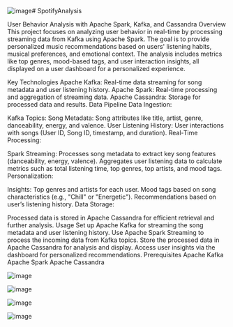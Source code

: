 ![image](https://github.com/user-attachments/assets/8310921d-65e7-4f2e-a266-f1325de7da56)# SpotifyAnalysis

User Behavior Analysis with Apache Spark, Kafka, and Cassandra
Overview
This project focuses on analyzing user behavior in real-time by processing streaming data from Kafka using Apache Spark. The goal is to provide personalized music recommendations based on users' listening habits, musical preferences, and emotional context. The analysis includes metrics like top genres, mood-based tags, and user interaction insights, all displayed on a user dashboard for a personalized experience.

Key Technologies
Apache Kafka: Real-time data streaming for song metadata and user listening history.
Apache Spark: Real-time processing and aggregation of streaming data.
Apache Cassandra: Storage for processed data and results.
Data Pipeline
Data Ingestion:

Kafka Topics:
Song Metadata: Song attributes like title, artist, genre, danceability, energy, and valence.
User Listening History: User interactions with songs (User ID, Song ID, timestamp, and duration).
Real-Time Processing:

Spark Streaming:
Processes song metadata to extract key song features (danceability, energy, valence).
Aggregates user listening data to calculate metrics such as total listening time, top genres, top artists, and mood tags.
Personalization:

Insights:
Top genres and artists for each user.
Mood tags based on song characteristics (e.g., "Chill" or "Energetic").
Recommendations based on user’s listening history.
Data Storage:

Processed data is stored in Apache Cassandra for efficient retrieval and further analysis.
Usage
Set up Apache Kafka for streaming the song metadata and user listening history.
Use Apache Spark Streaming to process the incoming data from Kafka topics.
Store the processed data in Apache Cassandra for analysis and display.
Access user insights via the dashboard for personalized recommendations.
Prerequisites
Apache Kafka
Apache Spark
Apache Cassandra

![image](https://github.com/user-attachments/assets/7872146b-c4db-438d-9516-8e6db9f40db2)

![image](https://github.com/user-attachments/assets/4206abb2-7845-4cac-b1cc-80c30e835365)

![image](https://github.com/user-attachments/assets/0f628af0-817b-4a7f-8cd0-99290f62f797)

![image](https://github.com/user-attachments/assets/98b2d45e-bcd1-454c-b2cd-0718dc2df709)
